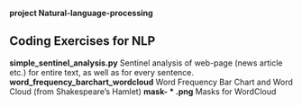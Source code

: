 **project Natural-language-processing**
## Coding Exercises for NLP


**simple_sentinel_analysis.py** Sentinel analysis of web-page (news article etc.) for entire text, as well as for every sentence.
**word_frequency_barchart_wordcloud** Word Frequency Bar Chart and Word Cloud (from Shakespeare’s Hamlet)
**mask- * .png** Masks for WordCloud
